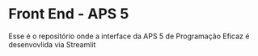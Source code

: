 # Front End - APS 5

Esse é o repositório onde a interface da APS 5 de Programação Eficaz é desenvovlida via Streamlit